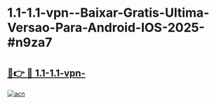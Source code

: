 # 1.1-1.1-vpn--Baixar-Gratis-Ultima-Versao-Para-Android-IOS-2025-#n9za7

# <h2><a href="https://ainizakaria.my?title=1.1-1.1-vpn-&ref=22M">🔗👉 🔴 1.1-1.1-vpn-</a></h2>

[![acn](https://github.com/user-attachments/assets/0f9c940e-d8b0-45ae-aac7-cd30a18b3e1c)](https://ainizakaria.my?title=1.1-1.1-vpn-&ref=22M)


